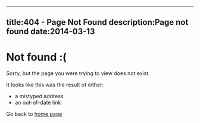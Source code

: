 ----
title:404 - Page Not Found
description:Page not found
date:2014-03-13
----

<div class="container">
    <h1>Not found <span>:(</span></h1>
    <p>Sorry, but the page you were trying to view does not exist.</p>
    <p>It looks like this was the result of either:</p>
    <ul>
        <li>a mistyped address</li>
        <li>an out-of-date link</li>
    </ul>
    <p>Go back to <a href="/">home page</a></p>
</div>
